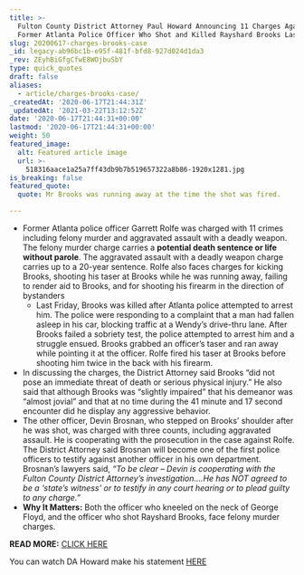```yaml
---
title: >-
  Fulton County District Attorney Paul Howard Announcing 11 Charges Against the
  Former Atlanta Police Officer Who Shot and Killed Rayshard Brooks Last Friday.
slug: 20200617-charges-brooks-case
_id: legacy-ab96bc1b-e95f-481f-bfd8-927d024d1da3
_rev: ZEyhBiGfgCfwE8WOjbuSbY
type: quick_quotes
draft: false
aliases:
  - article/charges-brooks-case/
_createdAt: '2020-06-17T21:44:31Z'
_updatedAt: '2021-03-22T13:12:52Z'
date: '2020-06-17T21:44:31+00:00'
lastmod: '2020-06-17T21:44:31+00:00'
weight: 50
featured_image:
  alt: Featured article image
  url: >-
    518316aace1a25a7ff43db9b7b519657322a8b86-1920x1281.jpg
is_breaking: false
featured_quote:
  quote: Mr Brooks was running away at the time the shot was fired.

---
```

* Former Atlanta police officer Garrett Rolfe was charged with 11 crimes including felony murder and aggravated assault with a deadly weapon. The felony murder charge carries a **potential death sentence or life without parole**. The aggravated assault with a deadly weapon charge carries up to a 20-year sentence. Rolfe also faces charges for kicking Brooks, shooting his taser at Brooks while he was running away, failing to render aid to Brooks, and for shooting his firearm in the direction of bystanders
  * Last Friday, Brooks was killed after Atlanta police attempted to arrest him. The police were responding to a complaint that a man had fallen asleep in his car, blocking traffic at a Wendy’s drive-thru lane. After Brooks failed a sobriety test, the police attempted to arrest him and a struggle ensued. Brooks grabbed an officer’s taser and ran away while pointing it at the officer. Rolfe fired his taser at Brooks before shooting him twice in the back with his firearm.
* In discussing the charges, the District Attorney said Brooks “did not pose an immediate threat of death or serious physical injury.” He also said that although Brooks was “slightly impaired” that his demeanor was “almost jovial” and that at no time during the 41 minute and 17 second encounter did he display any aggressive behavior.
* The other officer, Devin Brosnan, who stepped on Brooks’ shoulder after he was shot, was charged with three counts, including aggravated assault. He is cooperating with the prosecution in the case against Rolfe. The District Attorney said Brosnan will become one of the first police officers to testify against another officer in his own department. Brosnan’s lawyers said, _“To be clear – Devin is cooperating with the Fulton County District Attorney’s investigation….He has NOT agreed to be a ‘state’s witness’ or to testify in any court hearing or to plead guilty to any charge.”_
* **Why It Matters:** Both the officer who kneeled on the neck of George Floyd, and the officer who shot Rayshard Brooks, face felony murder charges.

**READ MORE:** [CLICK HERE](ttps://apnews.com/f3c3747e6d8c0bd63ba7c57c6d363868)

You can watch DA Howard make his statement [HERE](https://www.wsbtv.com/news/local/da-paul-howard-expected-make-announcement-possible-charges-rayshard-brooks-shooting/EZ5T5RIXTRHO3O5LYBX6W3VN5U/)